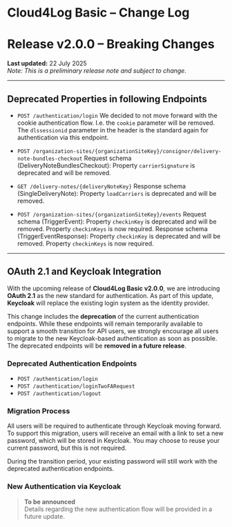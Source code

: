# Cloud4Log Basic – Change Log

# Release v2.0.0 – Breaking Changes

**Last updated:** 22 July 2025  
*Note: This is a preliminary release note and subject to change.*

---

## Deprecated Properties in following Endpoints

- `POST /authentication/login`
We decided to not move forward with the cookie authentication flow. I.e. the `cookie` parameter will be removed. The `dlssessionid` parameter in the header is the standard again for authentication via this endpoint.

- `POST /organization-sites/{organizationSiteKey}/consignor/delivery-note-bundles-checkout`
Request schema (DeliveryNoteBundlesCheckout): Property `carrierSignature` is deprecated and will be removed.

- `GET /delivery-notes/{deliveryNoteKey}`
Response schema (SingleDeliveryNote): Property `loadCarriers` is deprecated and will be removed.

- `POST /organization-sites/{organizationSiteKey}/events`
Request schema (TriggerEvent): Property `checkinKey` is deprecated and will be removed. Property `checkinKeys` is now required.
Response schema (TriggerEventResponse): Property `checkinKey` is deprecated and will be removed. Property `checkinKeys` is now required.

---

## OAuth 2.1 and Keycloak Integration

With the upcoming release of **Cloud4Log Basic v2.0.0**, we are introducing **OAuth 2.1** as the new standard for authentication. As part of this update, **Keycloak** will replace the existing login system as the identity provider.

This change includes the **deprecation** of the current authentication endpoints. While these endpoints will remain temporarily available to support a smooth transition for API users, we strongly encourage all users to migrate to the new Keycloak-based authentication as soon as possible. The deprecated endpoints will be **removed in a future release**.

### Deprecated Authentication Endpoints

- `POST /authentication/login`  
- `POST /authentication/loginTwoFARequest`  
- `POST /authentication/logout`  

### Migration Process

All users will be required to authenticate through Keycloak moving forward. To support this migration, users will receive an email with a link to set a new password, which will be stored in Keycloak. You may choose to reuse your current password, but this is not required.

During the transition period, your existing password will still work with the deprecated authentication endpoints.

### New Authentication via Keycloak

> **To be announced**  
Details regarding the new authentication flow will be provided in a future update.
